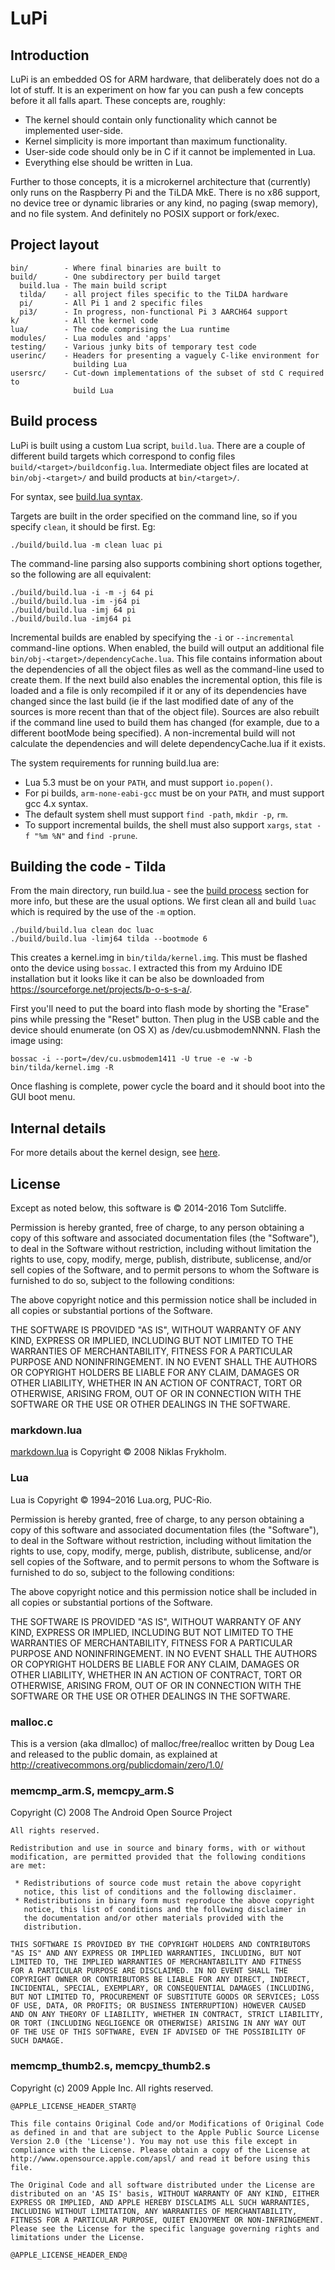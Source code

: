 # LuPi

## Introduction

LuPi is an embedded OS for ARM hardware, that deliberately does not do a lot of
stuff. It is an experiment on how far you can push a few concepts before it all
falls apart. These concepts are, roughly:

* The kernel should contain only functionality which cannot be implemented
user-side.
* Kernel simplicity is more important than maximum functionality.
* User-side code should only be in C if it cannot be implemented in Lua.
* Everything else should be written in Lua.

Further to those concepts, it is a microkernel architecture that (currently)
only runs on the Raspberry Pi and the TiLDA MkE. There is no x86 support, no
device tree or dynamic libraries or any kind, no paging (swap memory), and no
file system. And definitely no POSIX support or fork/exec.

## Project layout

    bin/        - Where final binaries are built to
    build/      - One subdirectory per build target
      build.lua - The main build script
      tilda/    - all project files specific to the TiLDA hardware
      pi/       - All Pi 1 and 2 specific files
      pi3/      - In progress, non-functional Pi 3 AARCH64 support
    k/          - All the kernel code
    lua/        - The code comprising the Lua runtime
    modules/    - Lua modules and 'apps'
    testing/    - Various junky bits of temporary test code
    userinc/    - Headers for presenting a vaguely C-like environment for
                  building Lua
    usersrc/    - Cut-down implementations of the subset of std C required to
                  build Lua

## Build process

LuPi is built using a custom Lua script, `build.lua`. There are a couple of
different build targets which correspond to config files
`build/<target>/buildconfig.lua`. Intermediate object files are located at
`bin/obj-<target>/` and build products at `bin/<target>/`.

For syntax, see [build.lua syntax](build/build.lua#Syntax).

Targets are built in the order specified on the command line, so if you specify
`clean`, it should be first. Eg:

    ./build/build.lua -m clean luac pi

The command-line parsing also supports combining short options together, so the
following are all equivalent:

    ./build/build.lua -i -m -j 64 pi
    ./build/build.lua -im -j64 pi
    ./build/build.lua -imj 64 pi
    ./build/build.lua -imj64 pi

Incremental builds are enabled by specifying the `-i` or `--incremental`
command-line options. When enabled, the build will output an additional file
`bin/obj-<target>/dependencyCache.lua`. This file contains information about the
dependencies of all the object files as well as the command-line used to create
them. If the next build also enables the incremental option, this file is loaded
and a file is only recompiled if it or any of its dependencies have changed
since the last build (ie if the last modified date of any of the sources is
more recent than that of the object file). Sources are also rebuilt if the
command line used to build them has changed (for example, due to a different
bootMode being specified). A non-incremental build will not calculate the
dependencies and will delete dependencyCache.lua if it exists.

The system requirements for running build.lua are:

* Lua 5.3 must be on your `PATH`, and must support `io.popen()`.
* For pi builds, `arm-none-eabi-gcc` must be on your `PATH`, and must support
  gcc 4.x syntax.
* The default system shell must support `find -path`, `mkdir -p`, `rm`.
* To support incremental builds, the shell must also support `xargs`,
  `stat -f "%m %N"` and `find -prune`.

## Building the code - Tilda

From the main directory, run build.lua - see the [build process](#Build_process)
section for more info, but these are the usual options. We first clean all and
build `luac` which is required by the use of the `-m` option.

    ./build/build.lua clean doc luac
    ./build/build.lua -limj64 tilda --bootmode 6

This creates a kernel.img in `bin/tilda/kernel.img`. This must be flashed onto
the device using `bossac`. I extracted this from my Arduino IDE installation but
it looks like it can be also be downloaded from
<https://sourceforge.net/projects/b-o-s-s-a/>.

First you'll need to put the board into flash mode by shorting the "Erase" pins
while pressing the "Reset" button. Then plug in the USB cable and the device
should enumerate (on OS X) as /dev/cu.usbmodemNNNN. Flash the image using:

    bossac -i --port=/dev/cu.usbmodem1411 -U true -e -w -b bin/tilda/kernel.img -R

Once flashing is complete, power cycle the board and it should boot into the GUI
boot menu.

## Internal details

For more details about the kernel design, see [here](doc/internals.md).

## License

Except as noted below, this software is &copy; 2014-2016 Tom Sutcliffe.

Permission is hereby granted, free of charge, to any person obtaining a copy of
this software and associated documentation files (the "Software"), to deal in
the Software without restriction, including without limitation the rights to
use, copy, modify, merge, publish, distribute, sublicense, and/or sell copies of
the Software, and to permit persons to whom the Software is furnished to do so,
subject to the following conditions:

The above copyright notice and this permission notice shall be included in all
copies or substantial portions of the Software.

THE SOFTWARE IS PROVIDED "AS IS", WITHOUT WARRANTY OF ANY KIND, EXPRESS OR
IMPLIED, INCLUDING BUT NOT LIMITED TO THE WARRANTIES OF MERCHANTABILITY, FITNESS
FOR A PARTICULAR PURPOSE AND NONINFRINGEMENT. IN NO EVENT SHALL THE AUTHORS OR
COPYRIGHT HOLDERS BE LIABLE FOR ANY CLAIM, DAMAGES OR OTHER LIABILITY, WHETHER
IN AN ACTION OF CONTRACT, TORT OR OTHERWISE, ARISING FROM, OUT OF OR IN
CONNECTION WITH THE SOFTWARE OR THE USE OR OTHER DEALINGS IN THE SOFTWARE.

### markdown.lua

[markdown.lua](build/doc/markdown.lua#License) is Copyright &copy; 2008 Niklas
Frykholm.

### Lua

Lua is Copyright &copy; 1994–2016 Lua.org, PUC-Rio.

Permission is hereby granted, free of charge, to any person obtaining a copy of
this software and associated documentation files (the "Software"), to deal in
the Software without restriction, including without limitation the rights to
use, copy, modify, merge, publish, distribute, sublicense, and/or sell copies of
the Software, and to permit persons to whom the Software is furnished to do so,
subject to the following conditions:

The above copyright notice and this permission notice shall be included in all
copies or substantial portions of the Software.

THE SOFTWARE IS PROVIDED "AS IS", WITHOUT WARRANTY OF ANY KIND, EXPRESS OR
IMPLIED, INCLUDING BUT NOT LIMITED TO THE WARRANTIES OF MERCHANTABILITY, FITNESS
FOR A PARTICULAR PURPOSE AND NONINFRINGEMENT. IN NO EVENT SHALL THE AUTHORS OR
COPYRIGHT HOLDERS BE LIABLE FOR ANY CLAIM, DAMAGES OR OTHER LIABILITY, WHETHER
IN AN ACTION OF CONTRACT, TORT OR OTHERWISE, ARISING FROM, OUT OF OR IN
CONNECTION WITH THE SOFTWARE OR THE USE OR OTHER DEALINGS IN THE SOFTWARE.

### malloc.c

This is a version (aka dlmalloc) of malloc/free/realloc written by Doug Lea and
released to the public domain, as explained at
http://creativecommons.org/publicdomain/zero/1.0/

### memcmp_arm.S, memcpy_arm.S

Copyright (C) 2008 The Android Open Source Project

    All rights reserved.
    
    Redistribution and use in source and binary forms, with or without
    modification, are permitted provided that the following conditions
    are met:
    
     * Redistributions of source code must retain the above copyright
       notice, this list of conditions and the following disclaimer.
     * Redistributions in binary form must reproduce the above copyright
       notice, this list of conditions and the following disclaimer in
       the documentation and/or other materials provided with the
       distribution.
    
    THIS SOFTWARE IS PROVIDED BY THE COPYRIGHT HOLDERS AND CONTRIBUTORS
    "AS IS" AND ANY EXPRESS OR IMPLIED WARRANTIES, INCLUDING, BUT NOT
    LIMITED TO, THE IMPLIED WARRANTIES OF MERCHANTABILITY AND FITNESS
    FOR A PARTICULAR PURPOSE ARE DISCLAIMED. IN NO EVENT SHALL THE
    COPYRIGHT OWNER OR CONTRIBUTORS BE LIABLE FOR ANY DIRECT, INDIRECT,
    INCIDENTAL, SPECIAL, EXEMPLARY, OR CONSEQUENTIAL DAMAGES (INCLUDING,
    BUT NOT LIMITED TO, PROCUREMENT OF SUBSTITUTE GOODS OR SERVICES; LOSS
    OF USE, DATA, OR PROFITS; OR BUSINESS INTERRUPTION) HOWEVER CAUSED
    AND ON ANY THEORY OF LIABILITY, WHETHER IN CONTRACT, STRICT LIABILITY,
    OR TORT (INCLUDING NEGLIGENCE OR OTHERWISE) ARISING IN ANY WAY OUT
    OF THE USE OF THIS SOFTWARE, EVEN IF ADVISED OF THE POSSIBILITY OF
    SUCH DAMAGE.

### memcmp_thumb2.s, memcpy_thumb2.s

Copyright (c) 2009 Apple Inc. All rights reserved.

    @APPLE_LICENSE_HEADER_START@
    
    This file contains Original Code and/or Modifications of Original Code
    as defined in and that are subject to the Apple Public Source License
    Version 2.0 (the 'License'). You may not use this file except in
    compliance with the License. Please obtain a copy of the License at
    http://www.opensource.apple.com/apsl/ and read it before using this
    file.
    
    The Original Code and all software distributed under the License are
    distributed on an 'AS IS' basis, WITHOUT WARRANTY OF ANY KIND, EITHER
    EXPRESS OR IMPLIED, AND APPLE HEREBY DISCLAIMS ALL SUCH WARRANTIES,
    INCLUDING WITHOUT LIMITATION, ANY WARRANTIES OF MERCHANTABILITY,
    FITNESS FOR A PARTICULAR PURPOSE, QUIET ENJOYMENT OR NON-INFRINGEMENT.
    Please see the License for the specific language governing rights and
    limitations under the License.
    
    @APPLE_LICENSE_HEADER_END@
